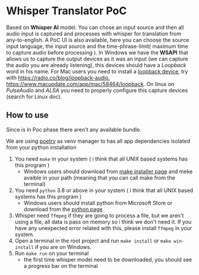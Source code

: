 # Whisper Translator PoC

Based on **Whisper AI** model. You can chose an input source and then all audio input is captured and processes with whisper for translation from any-to-english. A PoC UI is also available, here you can choose the source input language, the input source and the time-phrase-limit( maximum time to capture audio before processing ). In Windows we have the **WSAPI** that allows us to capture the output devices as it was an input (we can capture the audio you are already listening), this devices should have a *Loopback* word in his name. For Mac users you need to install a [loopback device](http://en.wikipedia.org/wiki/Loopback#Virtual_network_interface), try with https://radio.co/blog/loopback-audio, https://www.macupdate.com/app/mac/58464/loopback. On linux on *PulseAudio* and *ALSA* you need to properly configure this capture devices (search for Linux doc).


## How to use
Since is in Poc phase there aren't any available bundle.

We are using [poetry](https://python-poetry.org/) as venv manager to has all app dependencies isolated from your python installation

 1. You need `make` in your system ( i think that all UNIX based systems has this program )
    * Windows users should download from [make installer page](https://gnuwin32.sourceforge.net/packages/make.htm) and meke avaible in your path (meaning that you can call make from the terminal)
 2. You need `python` 3.8 or above in your system ( i think that all UNIX based systems has this program )
    * Windows users should install python from Microsoft Store or download from the [python page](https://www.python.org/downloads/)
 3. Whisper need `ffmpeg` if they are going to process a file, but we aren't using a file, all data is pass on memory so i think we don't need it. If you have any unexpected error related with this, please install `ffmpeg` in your system.
 4. Open a terminal in the root project and run `make install` or `make win-install` if you are on Windows.
 5. Run `make run` on your terminal
    * the first time whisper model need to be downloaded, you should see a progress bar on the terminal